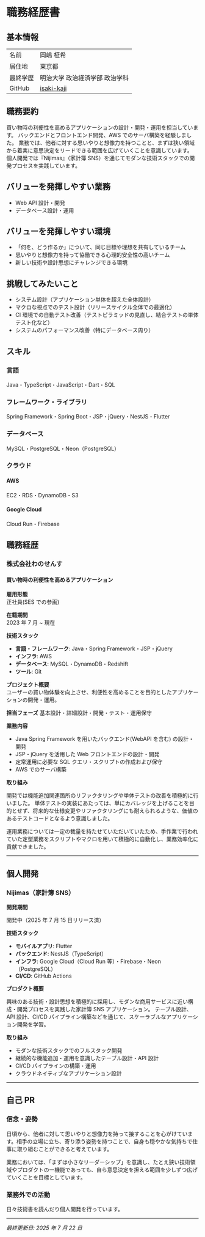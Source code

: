 # 職務経歴書

## 基本情報

|          |                                             |
| -------- | ------------------------------------------- |
| 名前     | 岡嶋 柾希                                   |
| 居住地   | 東京都                                      |
| 最終学歴 | 明治大学 政治経済学部 政治学科              |
| GitHub   | [isaki-kaji](https://github.com/isaki-kaji) |

## 職務要約

買い物時の利便性を高めるアプリケーションの設計・開発・運用を担当しています。
バックエンドとフロントエンド開発、AWS でのサーバ構築を経験しました。
業務では、他者に対する思いやりと想像力を持つことと、まずは狭い領域から着実に意思決定をリードできる範囲を広げていくことを意識しています。
個人開発では『Nijimas』（家計簿 SNS）を通じてモダンな技術スタックでの開発プロセスを実践しています。

## バリューを発揮しやすい業務

- Web API 設計・開発
- データベース設計・運用

## バリューを発揮しやすい環境

- 「何を、どう作るか」について、同じ目標や理想を共有しているチーム
- 思いやりと想像力を持って協働できる心理的安全性の高いチーム
- 新しい技術や設計思想にチャレンジできる環境

## 挑戦してみたいこと

- システム設計（アプリケーション単体を超えた全体設計）
- マクロな視点でのテスト設計（リリースサイクル全体での最適化）
- CI 環境での自動テスト改善（テストピラミッドの見直し、結合テストの単体テスト化など）
- システムのパフォーマンス改善（特にデータベース周り）

## スキル

### 言語

Java・TypeScript・JavaScript・Dart・SQL

### フレームワーク・ライブラリ

Spring Framework・Spring Boot・JSP・jQuery・NestJS・Flutter

### データベース

MySQL・PostgreSQL・Neon（PostgreSQL）

### クラウド

#### AWS

EC2・RDS・DynamoDB・S3

#### Google Cloud

Cloud Run・Firebase

## 職務経歴

### 株式会社わのせんす

#### 買い物時の利便性を高めるアプリケーション

**雇用形態**  
正社員(SES での参画)

**在籍期間**  
2023 年 7 月 ~ 現在

**技術スタック**

- **言語・フレームワーク**: Java・Spring Framework・JSP・jQuery
- **インフラ**: AWS
- **データベース**: MySQL・DynamoDB・Redshift
- **ツール**: Git

**プロジェクト概要**  
ユーザーの買い物体験を向上させ、利便性を高めることを目的としたアプリケーションの開発・運用。

**担当フェーズ**
基本設計・詳細設計・開発・テスト・運用保守

**業務内容**

- Java Spring Framework を用いたバックエンド(WebAPI を含む) の設計・開発
- JSP・jQuery を活用した Web フロントエンドの設計・開発
- 定常運用に必要な SQL クエリ・スクリプトの作成および保守
- AWS でのサーバ構築

**取り組み**

開発では機能追加関連箇所のリファクタリングや単体テストの改善を積極的に行いました。
単体テストの実装にあたっては、単にカバレッジを上げることを目的とせず、将来的な仕様変更やリファクタリングにも耐えられるような、価値のあるテストコードとなるよう意識しました。

運用業務については一定の裁量を持たせていただいていたため、手作業で行われていた定型業務をスクリプトやマクロを用いて積極的に自動化し、業務効率化に貢献できました。

---

## 個人開発

### Nijimas（家計簿 SNS）

**開発期間**

開発中（2025 年 7 月 15 日リリース済）

**技術スタック**

- **モバイルアプリ**: Flutter
- **バックエンド**: NestJS（TypeScript）
- **インフラ**: Google Cloud（Cloud Run 等）・Firebase・Neon（PostgreSQL）
- **CI/CD**: GitHub Actions

**プロダクト概要**

興味のある技術・設計思想を積極的に採用し、モダンな商用サービスに近い構成・開発プロセスを実践した家計簿 SNS アプリケーション。
テーブル設計、API 設計、CI/CD パイプライン構築などを通じて、スケーラブルなアプリケーション開発を学習。

**取り組み**

- モダンな技術スタックでのフルスタック開発
- 継続的な機能追加・運用を意識したテーブル設計・API 設計
- CI/CD パイプラインの構築・運用
- クラウドネイティブなアプリケーション設計

---

## 自己 PR

### 信念・姿勢

日頃から、他者に対して思いやりと想像力を持って接することを心がけています。相手の立場に立ち、寄り添う姿勢を持つことで、自身も穏やかな気持ちで仕事に取り組むことができると考えています。

業務においては、「まずは小さなリーダーシップ」を意識し、たとえ狭い技術領域やプロダクトの一機能であっても、自ら意思決定を担える範囲を少しずつ広げていくことを目標としています。

### 業務外での活動

日々技術書を読んだり個人開発を行っています。

---

_最終更新日: 2025 年 7 月 22 日_
